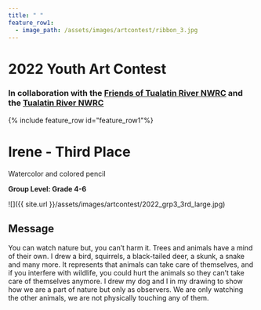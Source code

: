 ```yaml
---
title: " "
feature_row1:
  - image_path: /assets/images/artcontest/ribbon_3.jpg
---
```


# 2022 Youth Art Contest

### In collaboration with the [Friends of Tualatin River NWRC](https://fotr.wildapricot.org/) and the [Tualatin River NWRC](https://www.fws.gov/refuge/Tualatin_River/)

{% include feature_row id="feature_row1"%}

# Irene - Third Place  
Watercolor and colored pencil  

**Group Level: Grade 4-6**  

![]({{ site.url }}/assets/images/artcontest/2022_grp3_3rd_large.jpg)

## Message

You can watch nature but, you can’t harm it. Trees and animals have a mind of their own. I drew a bird, squirrels, a black-tailed deer, a skunk, a snake and many more. It represents that  animals can take care of themselves, and if you interfere with wildlife, you could hurt the animals so they can’t take care of themselves anymore. I drew my dog and I in my drawing to show how we are a part of nature but only as observers. We are only watching the other animals, we are not physically touching any of them.

